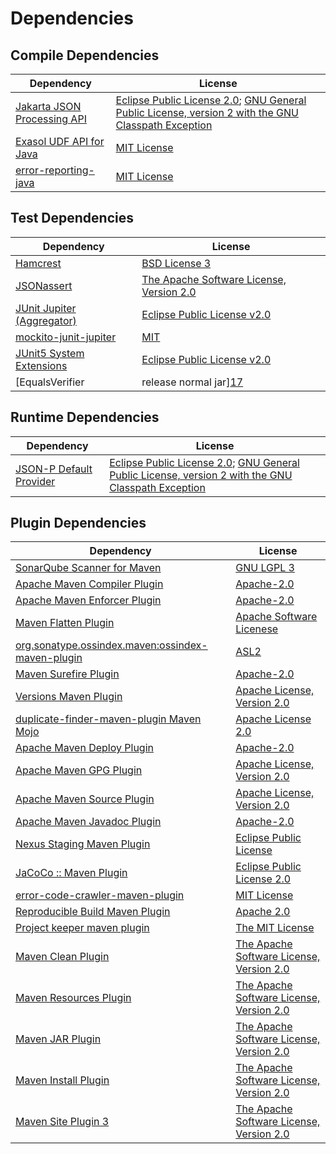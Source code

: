 <!-- @formatter:off -->
# Dependencies

## Compile Dependencies

| Dependency                       | License                                                                                                      |
| -------------------------------- | ------------------------------------------------------------------------------------------------------------ |
| [Jakarta JSON Processing API][0] | [Eclipse Public License 2.0][1]; [GNU General Public License, version 2 with the GNU Classpath Exception][2] |
| [Exasol UDF API for Java][3]     | [MIT License][4]                                                                                             |
| [error-reporting-java][5]        | [MIT License][6]                                                                                             |

## Test Dependencies

| Dependency                                | License                                        |
| ----------------------------------------- | ---------------------------------------------- |
| [Hamcrest][7]                             | [BSD License 3][8]                             |
| [JSONassert][9]                           | [The Apache Software License, Version 2.0][10] |
| [JUnit Jupiter (Aggregator)][11]          | [Eclipse Public License v2.0][12]              |
| [mockito-junit-jupiter][13]               | [MIT][14]                                      |
| [JUnit5 System Extensions][15]            | [Eclipse Public License v2.0][16]              |
| [EqualsVerifier | release normal jar][17] | [Apache License, Version 2.0][18]              |

## Runtime Dependencies

| Dependency                   | License                                                                                                      |
| ---------------------------- | ------------------------------------------------------------------------------------------------------------ |
| [JSON-P Default Provider][0] | [Eclipse Public License 2.0][1]; [GNU General Public License, version 2 with the GNU Classpath Exception][2] |

## Plugin Dependencies

| Dependency                                              | License                                        |
| ------------------------------------------------------- | ---------------------------------------------- |
| [SonarQube Scanner for Maven][19]                       | [GNU LGPL 3][20]                               |
| [Apache Maven Compiler Plugin][21]                      | [Apache-2.0][18]                               |
| [Apache Maven Enforcer Plugin][22]                      | [Apache-2.0][18]                               |
| [Maven Flatten Plugin][23]                              | [Apache Software Licenese][18]                 |
| [org.sonatype.ossindex.maven:ossindex-maven-plugin][24] | [ASL2][10]                                     |
| [Maven Surefire Plugin][25]                             | [Apache-2.0][18]                               |
| [Versions Maven Plugin][26]                             | [Apache License, Version 2.0][18]              |
| [duplicate-finder-maven-plugin Maven Mojo][27]          | [Apache License 2.0][28]                       |
| [Apache Maven Deploy Plugin][29]                        | [Apache-2.0][18]                               |
| [Apache Maven GPG Plugin][30]                           | [Apache License, Version 2.0][18]              |
| [Apache Maven Source Plugin][31]                        | [Apache License, Version 2.0][18]              |
| [Apache Maven Javadoc Plugin][32]                       | [Apache-2.0][18]                               |
| [Nexus Staging Maven Plugin][33]                        | [Eclipse Public License][34]                   |
| [JaCoCo :: Maven Plugin][35]                            | [Eclipse Public License 2.0][36]               |
| [error-code-crawler-maven-plugin][37]                   | [MIT License][38]                              |
| [Reproducible Build Maven Plugin][39]                   | [Apache 2.0][10]                               |
| [Project keeper maven plugin][40]                       | [The MIT License][41]                          |
| [Maven Clean Plugin][42]                                | [The Apache Software License, Version 2.0][10] |
| [Maven Resources Plugin][43]                            | [The Apache Software License, Version 2.0][10] |
| [Maven JAR Plugin][44]                                  | [The Apache Software License, Version 2.0][10] |
| [Maven Install Plugin][45]                              | [The Apache Software License, Version 2.0][10] |
| [Maven Site Plugin 3][46]                               | [The Apache Software License, Version 2.0][10] |

[0]: https://github.com/eclipse-ee4j/jsonp
[1]: https://projects.eclipse.org/license/epl-2.0
[2]: https://projects.eclipse.org/license/secondary-gpl-2.0-cp
[3]: https://github.com/exasol/udf-api-java/
[4]: https://github.com/exasol/udf-api-java/blob/main/LICENSE
[5]: https://github.com/exasol/error-reporting-java/
[6]: https://github.com/exasol/error-reporting-java/blob/main/LICENSE
[7]: http://hamcrest.org/JavaHamcrest/
[8]: http://opensource.org/licenses/BSD-3-Clause
[9]: https://github.com/skyscreamer/JSONassert
[10]: http://www.apache.org/licenses/LICENSE-2.0.txt
[11]: https://junit.org/junit5/
[12]: https://www.eclipse.org/legal/epl-v20.html
[13]: https://github.com/mockito/mockito
[14]: https://opensource.org/licenses/MIT
[15]: https://github.com/itsallcode/junit5-system-extensions
[16]: http://www.eclipse.org/legal/epl-v20.html
[17]: https://www.jqno.nl/equalsverifier
[18]: https://www.apache.org/licenses/LICENSE-2.0.txt
[19]: http://sonarsource.github.io/sonar-scanner-maven/
[20]: http://www.gnu.org/licenses/lgpl.txt
[21]: https://maven.apache.org/plugins/maven-compiler-plugin/
[22]: https://maven.apache.org/enforcer/maven-enforcer-plugin/
[23]: https://www.mojohaus.org/flatten-maven-plugin/
[24]: https://sonatype.github.io/ossindex-maven/maven-plugin/
[25]: https://maven.apache.org/surefire/maven-surefire-plugin/
[26]: https://www.mojohaus.org/versions/versions-maven-plugin/
[27]: https://github.com/basepom/duplicate-finder-maven-plugin
[28]: http://www.apache.org/licenses/LICENSE-2.0.html
[29]: https://maven.apache.org/plugins/maven-deploy-plugin/
[30]: https://maven.apache.org/plugins/maven-gpg-plugin/
[31]: https://maven.apache.org/plugins/maven-source-plugin/
[32]: https://maven.apache.org/plugins/maven-javadoc-plugin/
[33]: http://www.sonatype.com/public-parent/nexus-maven-plugins/nexus-staging/nexus-staging-maven-plugin/
[34]: http://www.eclipse.org/legal/epl-v10.html
[35]: https://www.jacoco.org/jacoco/trunk/doc/maven.html
[36]: https://www.eclipse.org/legal/epl-2.0/
[37]: https://github.com/exasol/error-code-crawler-maven-plugin/
[38]: https://github.com/exasol/error-code-crawler-maven-plugin/blob/main/LICENSE
[39]: http://zlika.github.io/reproducible-build-maven-plugin
[40]: https://github.com/exasol/project-keeper/
[41]: https://github.com/exasol/project-keeper/blob/main/LICENSE
[42]: http://maven.apache.org/plugins/maven-clean-plugin/
[43]: http://maven.apache.org/plugins/maven-resources-plugin/
[44]: http://maven.apache.org/plugins/maven-jar-plugin/
[45]: http://maven.apache.org/plugins/maven-install-plugin/
[46]: http://maven.apache.org/plugins/maven-site-plugin/
